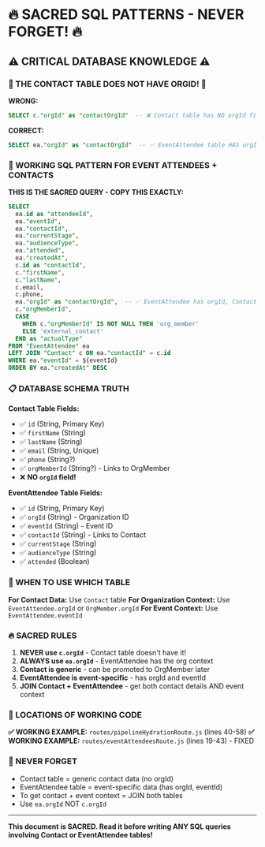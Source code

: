 # 🔥 SACRED SQL PATTERNS - NEVER FORGET! 🔥

## ⚠️ CRITICAL DATABASE KNOWLEDGE ⚠️

### 🚨 THE CONTACT TABLE DOES NOT HAVE ORGID! 🚨

**WRONG:**
```sql
SELECT c."orgId" as "contactOrgId"  -- ❌ Contact table has NO orgId field!
```

**CORRECT:**
```sql
SELECT ea."orgId" as "contactOrgId"  -- ✅ EventAttendee table HAS orgId field!
```

### 🎯 WORKING SQL PATTERN FOR EVENT ATTENDEES + CONTACTS

**THIS IS THE SACRED QUERY - COPY THIS EXACTLY:**

```sql
SELECT 
  ea.id as "attendeeId",
  ea."eventId",
  ea."contactId",
  ea."currentStage",
  ea."audienceType", 
  ea."attended",
  ea."createdAt",
  c.id as "contactId",
  c."firstName",
  c."lastName", 
  c.email,
  c.phone,
  ea."orgId" as "contactOrgId",  -- ✅ EventAttendee has orgId, Contact does NOT!
  c."orgMemberId",
  CASE 
    WHEN c."orgMemberId" IS NOT NULL THEN 'org_member'
    ELSE 'external_contact'
  END as "actualType"
FROM "EventAttendee" ea
LEFT JOIN "Contact" c ON ea."contactId" = c.id
WHERE ea."eventId" = ${eventId}
ORDER BY ea."createdAt" DESC
```

### 📋 DATABASE SCHEMA TRUTH

**Contact Table Fields:**
- ✅ `id` (String, Primary Key)
- ✅ `firstName` (String)
- ✅ `lastName` (String) 
- ✅ `email` (String, Unique)
- ✅ `phone` (String?)
- ✅ `orgMemberId` (String?) - Links to OrgMember
- ❌ **NO `orgId` field!**

**EventAttendee Table Fields:**
- ✅ `id` (String, Primary Key)
- ✅ `orgId` (String) - Organization ID
- ✅ `eventId` (String) - Event ID
- ✅ `contactId` (String) - Links to Contact
- ✅ `currentStage` (String)
- ✅ `audienceType` (String)
- ✅ `attended` (Boolean)

### 🎯 WHEN TO USE WHICH TABLE

**For Contact Data:** Use `Contact` table
**For Organization Context:** Use `EventAttendee.orgId` or `OrgMember.orgId`
**For Event Context:** Use `EventAttendee.eventId`

### 🔥 SACRED RULES

1. **NEVER use `c.orgId`** - Contact table doesn't have it!
2. **ALWAYS use `ea.orgId`** - EventAttendee has the org context
3. **Contact is generic** - can be promoted to OrgMember later
4. **EventAttendee is event-specific** - has orgId and eventId
5. **JOIN Contact + EventAttendee** - get both contact details AND event context

### 📍 LOCATIONS OF WORKING CODE

**✅ WORKING EXAMPLE:** `routes/pipelineHydrationRoute.js` (lines 40-58)
**✅ WORKING EXAMPLE:** `routes/eventAttendeesRoute.js` (lines 19-43) - FIXED

### 🚨 NEVER FORGET

- Contact table = generic contact data (no orgId)
- EventAttendee table = event-specific data (has orgId, eventId)
- To get contact + event context = JOIN both tables
- Use `ea.orgId` NOT `c.orgId`

---

**This document is SACRED. Read it before writing ANY SQL queries involving Contact or EventAttendee tables!**
